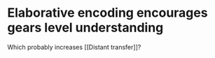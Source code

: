 # Elaborative encoding encourages gears level understanding
Which probably increases [[Distant transfer]]?

<!-- #p2 -->

<!-- {BearID:74A593EC-2414-4B48-BF06-44B15ABC91C7-8826-000007D783DAE9C2} -->
